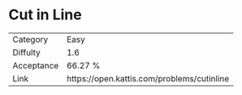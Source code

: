 # Cut in Line

<table>
    <tr>
        <td>Category</td>
        <td>Easy</td>
    </tr>
    <tr>
        <td>Diffulty</td>
        <td>1.6</td>
    </tr>
    <tr>
        <td>Acceptance</td>
        <td>66.27 %</td>
    </tr>
    <tr>
        <td>Link</td>
        <td>https://open.kattis.com/problems/cutinline</td>
    </tr>
</table>